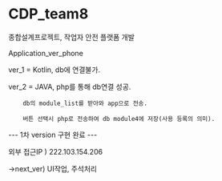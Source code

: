 # CDP_team8
종합설계프로젝트, 작업자 안전 플랫폼 개발

Application_ver_phone

ver_1 = Kotlin, db에 연결불가.

ver_2 = JAVA, php를 통해 db연결 성공. 
        
        db의 module_list를 받아와 app으로 전송. 
        
        버튼 선택시 php로 전송하여 db module4에 저장(사용 등록의 의미).

--- 1차 version 구현 완료 ---

외부 접근IP ) 222.103.154.206

->next_ver) UI작업, 주석처리
